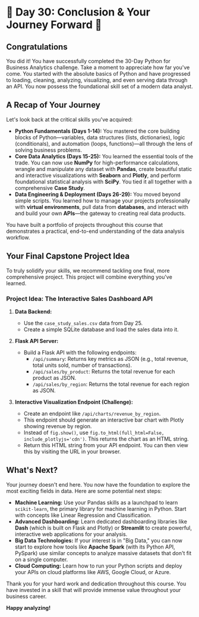 # 🎉 Day 30: Conclusion & Your Journey Forward 🎉

## Congratulations

You did it! You have successfully completed the 30-Day Python for Business Analytics challenge. Take a moment to appreciate how far you've come. You started with the absolute basics of Python and have progressed to loading, cleaning, analyzing, visualizing, and even serving data through an API. You now possess the foundational skill set of a modern data analyst.

## A Recap of Your Journey

Let's look back at the critical skills you've acquired:

* **Python Fundamentals (Days 1-14):** You mastered the core building blocks of Python—variables, data structures (lists, dictionaries), logic (conditionals), and automation (loops, functions)—all through the lens of solving business problems.
* **Core Data Analytics (Days 15-25):** You learned the essential tools of the trade. You can now use **NumPy** for high-performance calculations, wrangle and manipulate any dataset with **Pandas**, create beautiful static and interactive visualizations with **Seaborn** and **Plotly**, and perform foundational statistical analysis with **SciPy**. You tied it all together with a comprehensive **Case Study**.
* **Data Engineering & Deployment (Days 26-29):** You moved beyond simple scripts. You learned how to manage your projects professionally with **virtual environments**, pull data from **databases**, and interact with and build your own **APIs**—the gateway to creating real data products.

You have built a portfolio of projects throughout this course that demonstrates a practical, end-to-end understanding of the data analysis workflow.

## Your Final Capstone Project Idea

To truly solidify your skills, we recommend tackling one final, more comprehensive project. This project will combine everything you've learned.

### Project Idea: The Interactive Sales Dashboard API

1. **Data Backend:**
    * Use the `case_study_sales.csv` data from Day 25.
    * Create a simple SQLite database and load the sales data into it.

2. **Flask API Server:**
    * Build a Flask API with the following endpoints:
        * `/api/summary`: Returns key metrics as JSON (e.g., total revenue, total units sold, number of transactions).
        * `/api/sales/by_product`: Returns the total revenue for each product as JSON.
        * `/api/sales/by_region`: Returns the total revenue for each region as JSON.

3. **Interactive Visualization Endpoint (Challenge):**
    * Create an endpoint like `/api/charts/revenue_by_region`.
    * This endpoint should generate an interactive bar chart with Plotly showing revenue by region.
    * Instead of `fig.show()`, use `fig.to_html(full_html=False, include_plotlyjs='cdn')`. This returns the chart as an HTML string.
    * Return this HTML string from your API endpoint. You can then view this by visiting the URL in your browser.

## What's Next?

Your journey doesn't end here. You now have the foundation to explore the most exciting fields in data. Here are some potential next steps:

* **Machine Learning:** Use your Pandas skills as a launchpad to learn `scikit-learn`, the primary library for machine learning in Python. Start with concepts like Linear Regression and Classification.
* **Advanced Dashboarding:** Learn dedicated dashboarding libraries like **Dash** (which is built on Flask and Plotly) or **Streamlit** to create powerful, interactive web applications for your analysis.
* **Big Data Technologies:** If your interest is in "Big Data," you can now start to explore how tools like **Apache Spark** (with its Python API, PySpark) use similar concepts to analyze massive datasets that don't fit on a single computer.
* **Cloud Computing:** Learn how to run your Python scripts and deploy your APIs on cloud platforms like AWS, Google Cloud, or Azure.

Thank you for your hard work and dedication throughout this course. You have invested in a skill that will provide immense value throughout your business career.

**Happy analyzing!**
